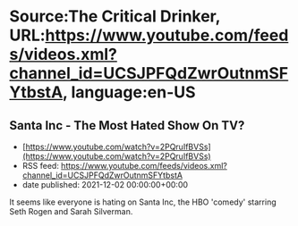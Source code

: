 # Source:The Critical Drinker, URL:https://www.youtube.com/feeds/videos.xml?channel_id=UCSJPFQdZwrOutnmSFYtbstA, language:en-US

## Santa Inc - The Most Hated Show On TV?
 - [https://www.youtube.com/watch?v=2PQruIfBVSs](https://www.youtube.com/watch?v=2PQruIfBVSs)
 - RSS feed: https://www.youtube.com/feeds/videos.xml?channel_id=UCSJPFQdZwrOutnmSFYtbstA
 - date published: 2021-12-02 00:00:00+00:00

It seems like everyone is hating on Santa Inc, the HBO 'comedy' starring Seth Rogen and Sarah Silverman.

